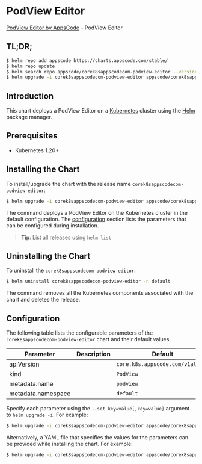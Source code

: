 # PodView Editor

[PodView Editor by AppsCode](https://appscode.com) - PodView Editor

## TL;DR;

```bash
$ helm repo add appscode https://charts.appscode.com/stable/
$ helm repo update
$ helm search repo appscode/corek8sappscodecom-podview-editor --version=v0.20.0
$ helm upgrade -i corek8sappscodecom-podview-editor appscode/corek8sappscodecom-podview-editor -n default --create-namespace --version=v0.20.0
```

## Introduction

This chart deploys a PodView Editor on a [Kubernetes](http://kubernetes.io) cluster using the [Helm](https://helm.sh) package manager.

## Prerequisites

- Kubernetes 1.20+

## Installing the Chart

To install/upgrade the chart with the release name `corek8sappscodecom-podview-editor`:

```bash
$ helm upgrade -i corek8sappscodecom-podview-editor appscode/corek8sappscodecom-podview-editor -n default --create-namespace --version=v0.20.0
```

The command deploys a PodView Editor on the Kubernetes cluster in the default configuration. The [configuration](#configuration) section lists the parameters that can be configured during installation.

> **Tip**: List all releases using `helm list`

## Uninstalling the Chart

To uninstall the `corek8sappscodecom-podview-editor`:

```bash
$ helm uninstall corek8sappscodecom-podview-editor -n default
```

The command removes all the Kubernetes components associated with the chart and deletes the release.

## Configuration

The following table lists the configurable parameters of the `corek8sappscodecom-podview-editor` chart and their default values.

|     Parameter      | Description |                   Default                   |
|--------------------|-------------|---------------------------------------------|
| apiVersion         |             | <code>core.k8s.appscode.com/v1alpha1</code> |
| kind               |             | <code>PodView</code>                        |
| metadata.name      |             | <code>podview</code>                        |
| metadata.namespace |             | <code>default</code>                        |


Specify each parameter using the `--set key=value[,key=value]` argument to `helm upgrade -i`. For example:

```bash
$ helm upgrade -i corek8sappscodecom-podview-editor appscode/corek8sappscodecom-podview-editor -n default --create-namespace --version=v0.20.0 --set apiVersion=core.k8s.appscode.com/v1alpha1
```

Alternatively, a YAML file that specifies the values for the parameters can be provided while
installing the chart. For example:

```bash
$ helm upgrade -i corek8sappscodecom-podview-editor appscode/corek8sappscodecom-podview-editor -n default --create-namespace --version=v0.20.0 --values values.yaml
```
